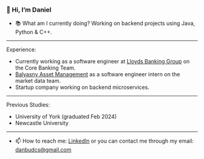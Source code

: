 ### 👋 Hi, I’m Daniel

- 📚 What am I currently doing? Working on backend projects using Java, Python & C++.

---
Experience:
- Currently working as a software engineer at [Lloyds Banking Group](https://www.lloydsbank.com/) on the Core Banking Team.
- [Balyasny Asset Management](https://www.bamfunds.com/) as a software engineer intern on the market data team.
- Startup company working on backend microservices.

---
Previous Studies:
- University of York (graduated Feb 2024)
- Newcastle University

---
- 📫 How to reach me: [LinkedIn](https://www.linkedin.com/in/daniel-lambert98/) or you can contact me through my email: [danbudcs@gmail.com](mailto:danbudcs@gmail.com)
